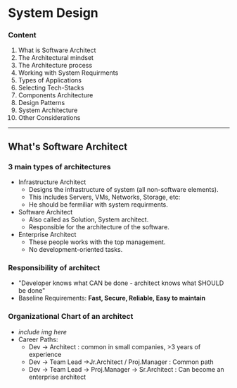 # System Design
### Content
1. What is Software Architect
2. The Architectural mindset
3. The Architecture process
4. Working with System Requirments
5. Types of Applications
6. Selecting Tech-Stacks
7. Components Architecture
8. Design Patterns
9. System Architecture
10. Other Considerations
---

## What's Software Architect
### 3 main types of architectures
- Infrastructure Architect
  - Designs the infrastructure of system (all non-software elements).
  - This includes Servers, VMs, Networks, Storage, etc:
  - He should be fermiliar with system requirments.
- Software Architect
  - Also called as Solution, System architect.
  - Responsible for the architecture of the software.
- Enterprise Architect
  - These people works with the top management.
  - No development-oriented tasks.

### Responsibility of architect
- "Developer knows what CAN be done - architect knows what SHOULD be done"
- Baseline Requirements: **Fast, Secure, Reliable, Easy to maintain**

### Organizational Chart of an architect
- *include img here*
- Career Paths:
  - Dev -> Architect : common in small companies, >3 years of experience
  - Dev -> Team Lead ->Jr.Architect / Proj.Manager : Common path
  - Dev -> Team Lead -> Proj.Manager -> Sr.Architect : Can become an enterprise architect
